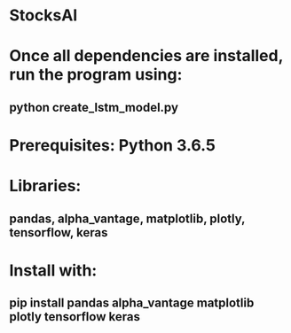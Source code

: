 # StocksAI

# Once all dependencies are installed, run the program using:
## python create_lstm_model.py

# Prerequisites: Python 3.6.5

# Libraries:
## pandas, alpha_vantage, matplotlib, plotly, tensorflow, keras

# Install with:
## pip install pandas alpha_vantage matplotlib plotly tensorflow keras





